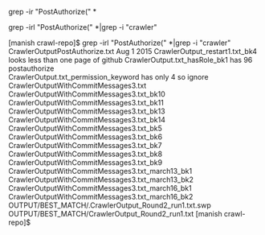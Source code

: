 grep -ir "PostAuthorize(" *

grep -irl "PostAuthorize(" *|grep -i "crawler"

[manish crawl-repo]$  grep -irl "PostAuthorize(" *|grep -i "crawler" 
CrawlerOutputPostAuthorize.txt  Aug 1 2015
CrawlerOutput_restart1.txt_bk4   looks less than one page of github
CrawlerOutput.txt_hasRole_bk1     has 96 postauthorize   
CrawlerOutput.txt_permission_keyword  has only 4 so ignore
CrawlerOutputWithCommitMessages3.txt
CrawlerOutputWithCommitMessages3.txt_bk10
CrawlerOutputWithCommitMessages3.txt_bk11
CrawlerOutputWithCommitMessages3.txt_bk13
CrawlerOutputWithCommitMessages3.txt_bk14
CrawlerOutputWithCommitMessages3.txt_bk5
CrawlerOutputWithCommitMessages3.txt_bk6
CrawlerOutputWithCommitMessages3.txt_bk7
CrawlerOutputWithCommitMessages3.txt_bk8
CrawlerOutputWithCommitMessages3.txt_bk9
CrawlerOutputWithCommitMessages3.txt_march13_bk1
CrawlerOutputWithCommitMessages3.txt_march13_bk2
CrawlerOutputWithCommitMessages3.txt_march16_bk1
CrawlerOutputWithCommitMessages3.txt_march16_bk2
OUTPUT/BEST_MATCH/.CrawlerOutput_Round2_run1.txt.swp
OUTPUT/BEST_MATCH/CrawlerOutput_Round2_run1.txt
[manish crawl-repo]$  
 